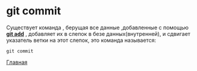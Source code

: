 <h1>git commit</h1>

Существует команда , берущая все данные ,добавленные с помощью **[git add](/gitadd.md)** ,  добавляет их в слепок в безе данных(внутренней), и сдвигает указатель ветки на этот слепок, это команда называется:
````
git commit
`````

[Главная](/readme.md)
